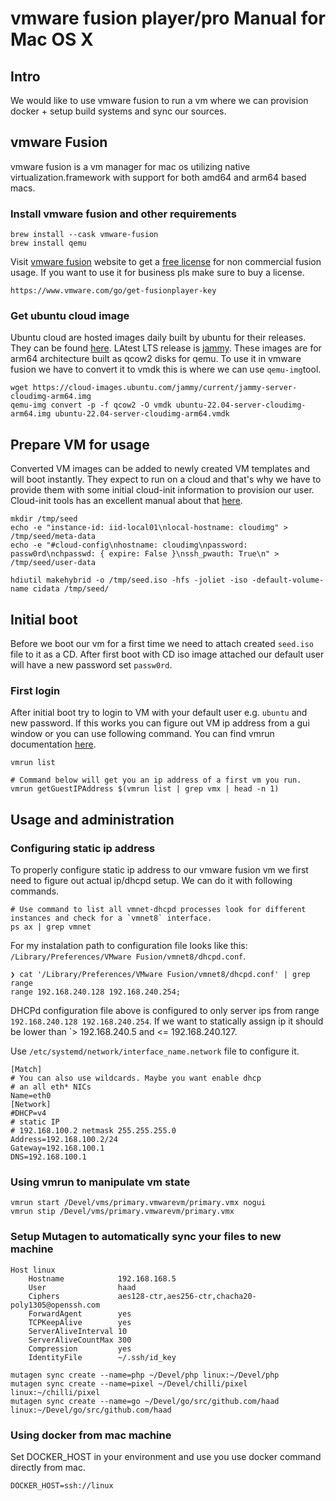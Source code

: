 # vmware fusion player/pro Manual for Mac OS X

## Intro 

We would like to use vmware fusion to run a vm where we can provision docker + setup build systems and sync our sources. 


## vmware Fusion 

vmware fusion is a vm manager for mac os utilizing native virtualization.framework with support for both amd64 and arm64 based macs.


### Install vmware fusion and other requirements

``` 
brew install --cask vmware-fusion
brew install qemu
```

Visit [vmware fusion](https://customerconnect.vmware.com/en/evalcenter?p=fusion-player-personal-13) website to get a [free license](https://www.vmware.com/go/get-fusionplayer-key) for non commercial fusion usage. If you want to use it for business pls make sure to buy a license. 

```https://www.vmware.com/go/get-fusionplayer-key```

### Get ubuntu cloud image

Ubuntu cloud are hosted images daily built by ubuntu for their releases. They can be found [here](https://cloud-images.ubuntu.com/). LAtest LTS release is [jammy](https://cloud-images.ubuntu.com/jammy/current/). These images are for arm64 architecture built as qcow2 disks for qemu. To use it in vmware fusion we have to convert it to vmdk this is where we can use `qemu-img`tool.

```
wget https://cloud-images.ubuntu.com/jammy/current/jammy-server-cloudimg-arm64.img
qemu-img convert -p -f qcow2 -O vmdk ubuntu-22.04-server-cloudimg-arm64.img ubuntu-22.04-server-cloudimg-arm64.vmdk
``` 

## Prepare VM for usage

Converted VM images can be added to newly created VM templates and will boot instantly. They expect to run on a cloud and that's why we have to provide them with some initial cloud-init information to provision our user. Cloud-init tools has an excellent manual about that [here](https://cloudinit.readthedocs.io/en/latest/topics/datasources/nocloud.html). 

```
mkdir /tmp/seed
echo -e "instance-id: iid-local01\nlocal-hostname: cloudimg" > /tmp/seed/meta-data
echo -e "#cloud-config\nhostname: cloudimg\npassword: passw0rd\nchpasswd: { expire: False }\nssh_pwauth: True\n" > /tmp/seed/user-data

hdiutil makehybrid -o /tmp/seed.iso -hfs -joliet -iso -default-volume-name cidata /tmp/seed/
```

## Initial boot

Before we boot our vm for a first time we need to attach created `seed.iso` file to it as a CD. After first boot with CD iso image attached our default user will have a new password set `passw0rd`. 


### First login 

After initial boot try to login to VM with your default user e.g. `ubuntu` and new password. If this works you can figure out VM ip address from a gui window or you can use following command. You can find vmrun documentation [here](https://docs.vmware.com/en/VMware-Fusion/13/com.vmware.fusion.using.doc/GUID-24F54E24-EFB0-4E94-8A07-2AD791F0E497.html).

```
vmrun list

# Command below will get you an ip address of a first vm you run.
vmrun getGuestIPAddress $(vmrun list | grep vmx | head -n 1)
```

## Usage and administration

### Configuring static ip address

To properly configure static ip address to our vmware fusion vm we first need to figure out actual ip/dhcpd setup. We can do it with following commands.

```
# Use command to list all vmnet-dhcpd processes look for different instances and check for a `vmnet8` interface.
ps ax | grep vmnet

```

For my instalation path to configuration file looks like this: `/Library/Preferences/VMware Fusion/vmnet8/dhcpd.conf`.  

```
❯ cat '/Library/Preferences/VMware Fusion/vmnet8/dhcpd.conf' | grep range
range 192.168.240.128 192.168.240.254;
```

DHCPd configuration file above is configured to only server ips from range `192.168.240.128 192.168.240.254`. If we want to statically assign ip it should be lower than `> 192.168.240.5 and <= 192.168.240.127.

Use `/etc/systemd/network/interface_name.network` file to configure it.

```
[Match]
# You can also use wildcards. Maybe you want enable dhcp
# an all eth* NICs
Name=eth0
[Network]
#DHCP=v4
# static IP
# 192.168.100.2 netmask 255.255.255.0
Address=192.168.100.2/24
Gateway=192.168.100.1
DNS=192.168.100.1

```

### Using vmrun to manipulate vm state

```
vmrun start /Devel/vms/primary.vmwarevm/primary.vmx nogui
vmrun stip /Devel/vms/primary.vmwarevm/primary.vmx

```

### Setup Mutagen to automatically sync your files to new machine

```
Host linux
    Hostname            192.168.168.5
    User                haad
    Ciphers             aes128-ctr,aes256-ctr,chacha20-poly1305@openssh.com
    ForwardAgent        yes
    TCPKeepAlive        yes
    ServerAliveInterval 10
    ServerAliveCountMax 300
    Compression         yes
    IdentityFile        ~/.ssh/id_key
```


```
mutagen sync create --name=php ~/Devel/php linux:~/Devel/php
mutagen sync create --name=pixel ~/Devel/chilli/pixel linux:~/chilli/pixel
mutagen sync create --name=go ~/Devel/go/src/github.com/haad linux:~/Devel/go/src/github.com/haad
```

### Using docker from mac machine

Set DOCKER_HOST in your environment and use you use docker command directly from mac.

```
DOCKER_HOST=ssh://linux
```